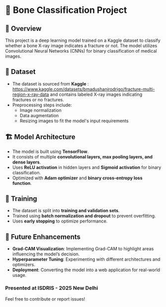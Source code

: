 # 🦴 Bone Classification Project

## 📌 Overview
This project is a deep learning model trained on a Kaggle dataset to classify whether a bone X-ray image indicates a fracture or not. The model utilizes Convolutional Neural Networks (CNNs) for binary classification of medical images.

## 📂 Dataset
- The dataset is sourced from **Kaggle** : https://www.kaggle.com/datasets/bmadushanirodrigo/fracture-multi-region-x-ray-data and contains labeled X-ray images indicating fractures or no fractures.
- Preprocessing steps include:
  - Image normalization
  - Data augmentation
  - Resizing images to fit the model's input requirements

## 🏗️ Model Architecture
- The model is built using **TensorFlow**.
- It consists of multiple **convolutional layers, max pooling layers, and dense layers**.
- Uses **ReLU activation** in hidden layers and **Sigmoid activation** for binary classification.
- Optimized with **Adam optimizer** and **binary cross-entropy loss function**.

## 🚀 Training
- The dataset is split into **training and validation sets**.
- Trained using **batch normalization and dropout** to prevent overfitting.
- Uses **early stopping** to optimize performance.

## 🎯 Future Enhancements
- **Grad-CAM Visualization**: Implementing Grad-CAM to highlight areas influencing the model’s decision.
- **Hyperparameter Tuning**: Experimenting with different architectures and optimizers.
- **Deployment**: Converting the model into a web application for real-world usage.

### Presented at ISDRIS - 2025 New Delhi

Feel free to contribute or report issues!
